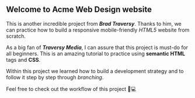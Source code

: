 ## Welcome to Acme Web Design website  

This is another incredible project from **_Brad Traversy_**. Thanks to him, we can practice how to build a responsive mobile-friendly *HTML5* website from scratch. 


As a big fan of _**Traversy Media**_, I can assure that this project is must-do for all beginners.
This is an amazing tutorial to practice using **semantic HTML** tags and **CSS**.


Within this project we learned how to build a development strategy and to follow it step by step through  *branching*. 

Feel free to check out the workflow of this project  🚀💻